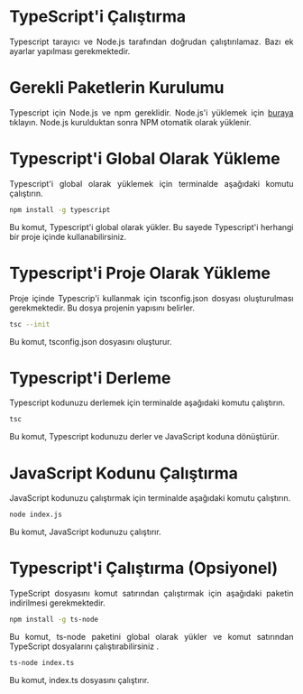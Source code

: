 # TypeScript'i Çalıştırma
<p align="justify">Typescript tarayıcı ve Node.js tarafından doğrudan çalıştırılamaz. Bazı ek ayarlar yapılması gerekmektedir.</p>

# Gerekli Paketlerin Kurulumu
<p align="justify">Typescript için Node.js ve npm gereklidir. Node.js'i yüklemek için <a href="https://nodejs.org/en">buraya</a> tıklayın. Node.js kurulduktan sonra NPM otomatik olarak yüklenir.</p>

# Typescript'i Global Olarak Yükleme
<p align="justify">Typescript'i global olarak yüklemek için terminalde aşağıdaki komutu çalıştırın.</p>

```bash
npm install -g typescript
```
<p align="justify">Bu komut, Typescript'i global olarak yükler. Bu sayede Typescript'i herhangi bir proje içinde kullanabilirsiniz.</p>

# Typescript'i Proje Olarak Yükleme
<p align="justify">Proje içinde Typescrip'i kullanmak için tsconfig.json dosyası oluşturulması gerekmektedir. Bu dosya projenin yapısını belirler.</p>

```bash
tsc --init
```
<p align="justify">Bu komut, tsconfig.json dosyasını oluşturur.</p>

# Typescript'i Derleme
<p align="justify">Typescript kodunuzu derlemek için terminalde aşağıdaki komutu çalıştırın.</p>

```bash
tsc
```
<p align="justify">Bu komut, Typescript kodunuzu derler ve JavaScript koduna dönüştürür.</p>

# JavaScript Kodunu Çalıştırma
<p align="justify">JavaScript kodunuzu çalıştırmak için terminalde aşağıdaki komutu çalıştırın.</p>

```bash
node index.js
```
<p align="justify">Bu komut, JavaScript kodunuzu çalıştırır.</p>

# Typescript'i Çalıştırma (Opsiyonel)
<p align="justify">TypeScript dosyasını komut satırından çalıştırmak için aşağıdaki paketin indirilmesi gerekmektedir.</p>

```bash
npm install -g ts-node
```
<p align="justify">Bu komut, ts-node paketini global olarak yükler ve komut satırından TypeScript dosyalarını çalıştırabilirsiniz .</p>

```bash
ts-node index.ts
```
<p align="justify">Bu komut, index.ts dosyasını çalıştırır.</p>
